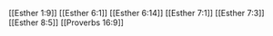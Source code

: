 [[Esther 1:9]]
[[Esther 6:1]]
[[Esther 6:14]]
[[Esther 7:1]]
[[Esther 7:3]]
[[Esther 8:5]]
[[Proverbs 16:9]]

